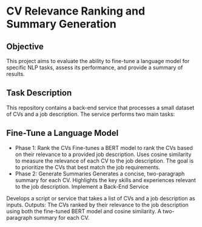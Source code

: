 # CV Relevance Ranking and Summary Generation
## Objective
This project aims to evaluate the ability to fine-tune a language model for specific NLP tasks, assess its performance, and provide a summary of results.

## Task Description
This repository contains a back-end service that processes a small dataset of CVs and a job description. The service performs two main tasks:

## Fine-Tune a Language Model

- Phase 1: Rank the CVs
Fine-tunes a BERT model to rank the CVs based on their relevance to a provided job description.
Uses cosine similarity to measure the relevance of each CV to the job description.
The goal is to prioritize the CVs that best match the job requirements.
- Phase 2: Generate Summaries
Generates a concise, two-paragraph summary for each CV.
Highlights the key skills and experiences relevant to the job description.
Implement a Back-End Service

Develops a script or service that takes a list of CVs and a job description as inputs.
Outputs:
The CVs ranked by their relevance to the job description using both the fine-tuned BERT model and cosine similarity.
A two-paragraph summary for each CV.
